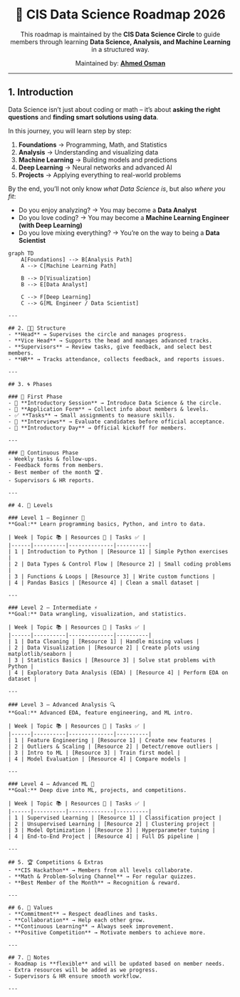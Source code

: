 <h1 align="center">🚀 CIS Data Science Roadmap 2026</h1>

<p align="center">
  This roadmap is maintained by the <strong>CIS Data Science Circle</strong> to guide members through learning 
  <strong>Data Science, Analysis, and Machine Learning</strong> in a structured way.  
</p>

<p align="center">
  Maintained by: <a href="https://github.com/ahmedothman-22"><strong>Ahmed Osman</strong></a>
</p>

<hr />



## 1. Introduction  

Data Science isn’t just about coding or math – it’s about **asking the right questions** and **finding smart solutions using data**.  

In this journey, you will learn step by step:  
1. **Foundations** → Programming, Math, and Statistics  
2. **Analysis** → Understanding and visualizing data  
3. **Machine Learning** → Building models and predictions  
4. **Deep Learning** → Neural networks and advanced AI  
5. **Projects** → Applying everything to real-world problems

By the end, you’ll not only know *what Data Science is*, but also *where you fit*:  
- Do you enjoy analyzing? → You may become a **Data Analyst**  
- Do you love coding? → You may become a **Machine Learning Engineer (with Deep Learning)**  
- Do you love mixing everything? → You’re on the way to being a **Data Scientist**  

```mermaid
graph TD
    A[Foundations] --> B[Analysis Path]
    A --> C[Machine Learning Path]

    B --> D[Visualization]
    B --> E[Data Analyst]

    C --> F[Deep Learning]
    C --> G[ML Engineer / Data Scientist]

---

## 2. 🧑‍🏫 Structure  
- **Head** → Supervises the circle and manages progress.  
- **Vice Head** → Supports the head and manages advanced tracks.  
- **Supervisors** → Review tasks, give feedback, and select best members.  
- **HR** → Tracks attendance, collects feedback, and reports issues.  

---

## 3. 🌀 Phases  

### 📌 First Phase  
- 🎤 **Introductory Session** → Introduce Data Science & the circle.  
- 📝 **Application Form** → Collect info about members & levels.  
- ✅ **Tasks** → Small assignments to measure skills.  
- 💬 **Interviews** → Evaluate candidates before official acceptance.  
- 🎉 **Introductory Day** → Official kickoff for members.  

---

### 📅 Continuous Phase  
- Weekly tasks & follow-ups.  
- Feedback forms from members.  
- Best member of the month 🏆.  
- Supervisors & HR reports.  

---

## 4. 🧭 Levels  

### Level 1 – Beginner 👶  
**Goal:** Learn programming basics, Python, and intro to data.  

| Week | Topic 📚 | Resources 📖 | Tasks ✅ |
|------|----------|--------------|----------|
| 1 | Introduction to Python | [Resource 1] | Simple Python exercises |
| 2 | Data Types & Control Flow | [Resource 2] | Small coding problems |
| 3 | Functions & Loops | [Resource 3] | Write custom functions |
| 4 | Pandas Basics | [Resource 4] | Clean a small dataset |

---

### Level 2 – Intermediate ⚡  
**Goal:** Data wrangling, visualization, and statistics.  

| Week | Topic 📚 | Resources 📖 | Tasks ✅ |
|------|----------|--------------|----------|
| 1 | Data Cleaning | [Resource 1] | Handle missing values |
| 2 | Data Visualization | [Resource 2] | Create plots using matplotlib/seaborn |
| 3 | Statistics Basics | [Resource 3] | Solve stat problems with Python |
| 4 | Exploratory Data Analysis (EDA) | [Resource 4] | Perform EDA on dataset |

---

### Level 3 – Advanced Analysis 🔍  
**Goal:** Advanced EDA, feature engineering, and ML intro.  

| Week | Topic 📚 | Resources 📖 | Tasks ✅ |
|------|----------|--------------|----------|
| 1 | Feature Engineering | [Resource 1] | Create new features |
| 2 | Outliers & Scaling | [Resource 2] | Detect/remove outliers |
| 3 | Intro to ML | [Resource 3] | Train first model |
| 4 | Model Evaluation | [Resource 4] | Compare models |

---

### Level 4 – Advanced ML 🤖  
**Goal:** Deep dive into ML, projects, and competitions.  

| Week | Topic 📚 | Resources 📖 | Tasks ✅ |
|------|----------|--------------|----------|
| 1 | Supervised Learning | [Resource 1] | Classification project |
| 2 | Unsupervised Learning | [Resource 2] | Clustering project |
| 3 | Model Optimization | [Resource 3] | Hyperparameter tuning |
| 4 | End-to-End Project | [Resource 4] | Full DS pipeline |

---

## 5. 🏆 Competitions & Extras  
- **CIS Hackathon** → Members from all levels collaborate.  
- **Math & Problem-Solving Channel** → For regular quizzes.  
- **Best Member of the Month** → Recognition & reward.  

---

## 6. 🌟 Values  
- **Commitment** → Respect deadlines and tasks.  
- **Collaboration** → Help each other grow.  
- **Continuous Learning** → Always seek improvement.  
- **Positive Competition** → Motivate members to achieve more.  

---

## 7. 📌 Notes  
- Roadmap is **flexible** and will be updated based on member needs.  
- Extra resources will be added as we progress.  
- Supervisors & HR ensure smooth workflow.  

---
